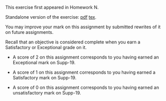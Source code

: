 This exercise first appeared in Homework N.

Standalone version of the exercise: [pdf](Supp-19.pdf) [tex](Supp-19.tex).

You may improve your mark on this assignment by submitted rewrites of it on future assignments.

Recall that an objective is considered complete when you earn a Satisfactory or Exceptional grade on it.

* A score of 2 on this assignment corresponds to you having earned an Exceptional mark on Supp-19.

* A score of 1 on this assignment corresponds to you having earned a Satisfactory mark on Supp-19.

* A score of 0 on this assignment corresponds to you having earned an unsatisfactory mark on Supp-19.